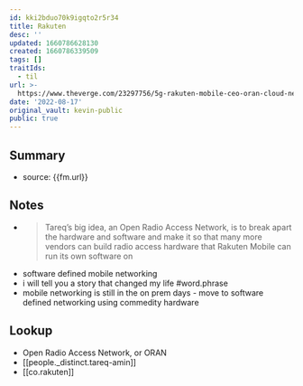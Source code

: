 ```yaml
---
id: kki2bduo70k9igqto2r5r34
title: Rakuten
desc: ''
updated: 1660786628130
created: 1660786339509
tags: []
traitIds:
  - til
url: >-
  https://www.theverge.com/23297756/5g-rakuten-mobile-ceo-oran-cloud-network-decoder
date: '2022-08-17'
original_vault: kevin-public
public: true
---
```


## Summary
- source: {{fm.url}}

## Notes
- > Tareq’s big idea, an Open Radio Access Network, is to break apart the hardware and software and make it so that many more vendors can build radio access hardware that Rakuten Mobile can run its own software on
- software defined mobile networking
- i will tell you a story that changed my life #word.phrase
- mobile networking is still in the on prem days - move to software defined networking using commedity hardware

## Lookup
- Open Radio Access Network, or ORAN
- [[people._distinct.tareq-amin]]
- [[co.rakuten]]
